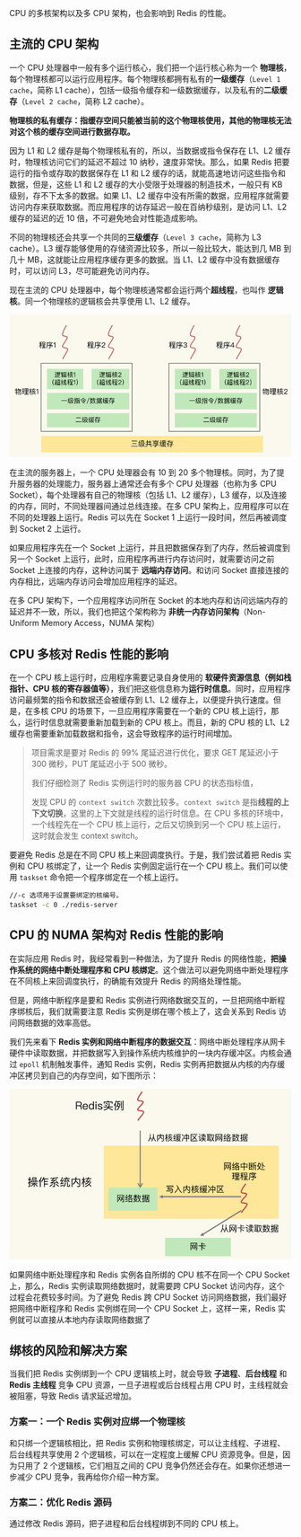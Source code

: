 CPU 的多核架构以及多 CPU 架构，也会影响到 Redis 的性能。

## 主流的 CPU 架构

一个 CPU  处理器中一般有多个运行核心，我们把一个运行核心称为一个 **物理核**，每个物理核都可以运行应用程序。每个物理核都拥有私有的**一级缓存**（`Level 1  cache`，简称 L1 cache），包括一级指令缓存和一级数据缓存，以及私有的**二级缓存**（`Level 2 cache`，简称 L2 cache）。

**物理核的私有缓存：指缓存空间只能被当前的这个物理核使用，其他的物理核无法对这个核的缓存空间进行数据存取。**

因为 L1 和 L2 缓存是每个物理核私有的，所以，当数据或指令保存在 L1、L2 缓存时，物理核访问它们的延迟不超过 10 纳秒，速度非常快。那么，如果 Redis 把要运行的指令或存取的数据保存在 L1 和 L2 缓存的话，就能高速地访问这些指令和数据，但是，这些 L1 和 L2  缓存的大小受限于处理器的制造技术，一般只有 KB 级别，存不下太多的数据。如果 L1、L2  缓存中没有所需的数据，应用程序就需要访问内存来获取数据。而应用程序的访存延迟一般在百纳秒级别，是访问 L1、L2 缓存的延迟的近 10  倍，不可避免地会对性能造成影响。

不同的物理核还会共享一个共同的**三级缓存**（`Level 3 cache`，简称为 L3 cache）。L3 缓存能够使用的存储资源比较多，所以一般比较大，能达到几 MB 到几十  MB，这就能让应用程序缓存更多的数据。当 L1、L2 缓存中没有数据缓存时，可以访问 L3，尽可能避免访问内存。

现在主流的 CPU 处理器中，每个物理核通常都会运行两个**超线程**，也叫作 **逻辑核**。同一个物理核的逻辑核会共享使用 L1、L2 缓存。

<img src="pic/image-20210126213821905.png" alt="image-20210126213821905" style="zoom:67%;" />

在主流的服务器上，一个 CPU 处理器会有 10 到 20 多个物理核。同时，为了提升服务器的处理能力，服务器上通常还会有多个 CPU 处理器（也称为多 CPU  Socket），每个处理器有自己的物理核（包括 L1、L2 缓存），L3 缓存，以及连接的内存，同时，不同处理器间通过总线连接。在多 CPU 架构上，应用程序可以在不同的处理器上运行。Redis 可以先在 Socket  1 上运行一段时间，然后再被调度到 Socket  2 上运行。

如果应用程序先在一个 Socket  上运行，并且把数据保存到了内存，然后被调度到另一个 Socket 上运行，此时，应用程序再进行内存访问时，就需要访问之前 Socket  上连接的内存，这种访问属于 **远端内存访问**。和访问 Socket 直接连接的内存相比，远端内存访问会增加应用程序的延迟。

在多 CPU 架构下，一个应用程序访问所在 Socket 的本地内存和访问远端内存的延迟并不一致，所以，我们也把这个架构称为 **非统一内存访问架构**（Non-Uniform Memory Access，NUMA 架构）



## CPU 多核对 Redis 性能的影响

在一个 CPU  核上运行时，应用程序需要记录自身使用的 **软硬件资源信息（例如栈指针、CPU  核的寄存器值等）**，我们把这些信息称为**运行时信息**。同时，应用程序访问最频繁的指令和数据还会被缓存到 L1、L2  缓存上，以便提升执行速度。但是，在多核 CPU 的场景下，一旦应用程序需要在一个新的 CPU 核上运行，那么，运行时信息就需要重新加载到新的  CPU 核上。而且，新的 CPU 核的 L1、L2 缓存也需要重新加载数据和指令，这会导致程序的运行时间增加。

> 项目需求是要对 Redis 的 99% 尾延迟进行优化，要求 GET 尾延迟小于 300 微秒，PUT 尾延迟小于 500 微秒。
>
> 我们仔细检测了 Redis 实例运行时的服务器  CPU 的状态指标值，
>
> 发现 CPU 的 `context switch` 次数比较多。`context switch`  是指**线程的上下文切换**，这里的上下文就是线程的运行时信息。在 CPU 多核的环境中，一个线程先在一个 CPU 核上运行，之后又切换到另一个 CPU 核上运行，这时就会发生 context switch。

要避免 Redis 总是在不同 CPU 核上来回调度执行。于是，我们尝试着把 Redis 实例和 CPU 核绑定了，让一个 Redis 实例固定运行在一个 CPU 核上。我们可以使用 `taskset` 命令把一个程序绑定在一个核上运行。

```bash
//-c 选项用于设置要绑定的核编号。
taskset -c 0 ./redis-server
```



## CPU 的 NUMA 架构对 Redis 性能的影响

在实际应用 Redis  时，我经常看到一种做法，为了提升 Redis 的网络性能，**把操作系统的网络中断处理程序和 CPU  核绑定**。这个做法可以避免网络中断处理程序在不同核上来回调度执行，的确能有效提升 Redis 的网络处理性能。

但是，网络中断程序是要和 Redis 实例进行网络数据交互的，一旦把网络中断程序绑核后，我们就需要注意 Redis 实例是绑在哪个核上了，这会关系到 Redis  访问网络数据的效率高低。

我们先来看下 **Redis  实例和网络中断程序的数据交互**：网络中断处理程序从网卡硬件中读取数据，并把数据写入到操作系统内核维护的一块内存缓冲区。内核会通过 `epoll`  机制触发事件，通知 Redis 实例，Redis 实例再把数据从内核的内存缓冲区拷贝到自己的内存空间，如下图所示：

<img src="pic/image-20210126215959481.png" alt="image-20210126215959481" style="zoom:67%;" />

如果网络中断处理程序和 Redis 实例各自所绑的 CPU 核不在同一个 CPU Socket 上，那么，Redis 实例读取网络数据时，就需要跨 CPU Socket 访问内存，这个过程会花费较多时间。为了避免 Redis 跨 CPU Socket 访问网络数据，我们最好把网络中断程序和 Redis 实例绑在同一个 CPU Socket 上，这样一来，Redis 实例就可以直接从本地内存读取网络数据了

## 绑核的风险和解决方案

当我们把 Redis 实例绑到一个 CPU 逻辑核上时，就会导致 **子进程**、**后台线程** 和 **Redis 主线程** 竞争 CPU 资源，一旦子进程或后台线程占用 CPU 时，主线程就会被阻塞，导致 Redis 请求延迟增加。

### 方案一：一个 Redis 实例对应绑一个物理核

和只绑一个逻辑核相比，把 Redis  实例和物理核绑定，可以让主线程、子进程、后台线程共享使用 2 个逻辑核，可以在一定程度上缓解 CPU 资源竞争。但是，因为只用了 2  个逻辑核，它们相互之间的 CPU 竞争仍然还会存在。如果你还想进一步减少 CPU 竞争，我再给你介绍一种方案。

### 方案二：优化 Redis 源码

通过修改 Redis 源码，把子进程和后台线程绑到不同的 CPU 核上。

